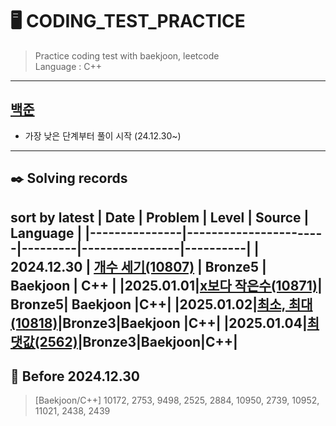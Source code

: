# 🖥️ CODING_TEST_PRACTICE
> Practice coding test with baekjoon, leetcode  
> Language : C++
---
## [백준](https://github.com/sua00/coding-test-practice/tree/e8efe155a1a2e0292136515e41e403e436cd8972/baekjoon)
-  가장 낮은 단계부터 풀이 시작 (24.12.30~)
---
## ✒️ Solving records
__sort by latest__
| Date          | Problem                | Level | Source     | Language     |
|---------------|-----------------------|---------|----------------|----------|
| 2024.12.30    | [개수 세기(10807)](https://github.com/sua00/coding-test-practice/tree/2667f20109faefe75809b0b2a74f5a625ce199a1/baekjoon/bronze/10807%20%EC%88%AB%EC%9E%90%20%EC%83%88%EA%B8%B0) | Bronze5  | Baekjoon       | C++   |
|2025.01.01|[x보다 작은수(10871)](https://github.com/sua00/coding-test-practice/tree/b13f98a9849af3ea11ade64ae722e3025c39c24a/baekjoon/bronze/10871%20x%EB%B3%B4%EB%8B%A4%20%EC%9E%91%EC%9D%80%EC%88%98)| Bronze5| Baekjoon |C++|
|2025.01.02|[최소, 최대(10818)](https://github.com/sua00/coding-test-practice/tree/d042de97bf13c4b719b18ae14c0cedca64c8c585/baekjoon/bronze/10818%20%EC%B5%9C%EC%86%8C%2C%20%EC%B5%9C%EB%8C%80)|Bronze3|Baekjoon |C++|
|2025.01.04|[최댓값(2562)](https://github.com/sua00/coding-test-practice/tree/59e089695741b0e39fa189de2d8418bb1e3084ac/baekjoon/bronze/2562%20%EC%B5%9C%EB%8C%80%EA%B0%92)|Bronze3|Baekjoon|C++|
---
## 💾 Before 2024.12.30
> [Baekjoon/C++]
> 10172, 2753, 9498, 2525, 2884, 10950, 2739, 10952, 11021, 2438, 2439

